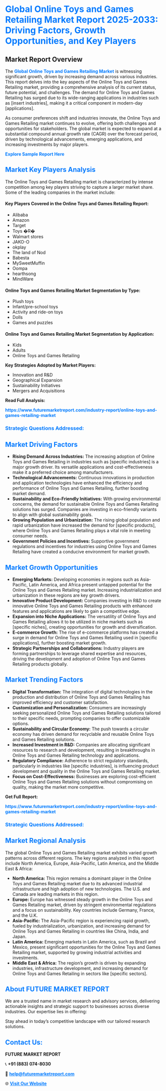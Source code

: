 <h1 style="color: #007BFF;">Global Online Toys and Games Retailing Market Report 2025-2033: Driving Factors, Growth Opportunities, and Key Players</h1>

<section id="overview">
<h2>Market Report Overview</h2>
<p>The <a href="https://www.futuremarketreport.com/industry-report/online-toys-and-games-retailing-market" style="color: #007BFF; text-decoration: none;"><strong>Global Online Toys and Games Retailing Market</strong></a> is witnessing significant growth, driven by increasing demand across various industries. This report delves into the key aspects of the Online Toys and Games Retailing market, providing a comprehensive analysis of its current status, future potential, and challenges. The demand for Online Toys and Games Retailing has surged due to its wide-ranging applications in industries such as [insert industries], making it a critical component in modern-day [applications].</p>
<p>As consumer preferences shift and industries innovate, the Online Toys and Games Retailing market continues to evolve, offering both challenges and opportunities for stakeholders. The global market is expected to expand at a substantial compound annual growth rate (CAGR) over the forecast period, driven by technological advancements, emerging applications, and increasing investments by major players.</p>
</section>

<section id="overview">
<p><a href="https://www.futuremarketreport.com/request-sample/reportId=108166" style="color: #007BFF; text-decoration: none;"><strong>Explore Sample Report Here</strong></a></p>
</section>

<section id="key-players">
<h2 style="color: #007BFF;">Market Key Players Analysis</h2>
<p>The Online Toys and Games Retailing market is characterized by intense competition among key players striving to capture a larger market share. Some of the leading companies in the market include:</p>
<h4>Key Players Covered in the Online Toys and Games Retailing Report:</h4>
<ul><li>Alibaba</li><li>Amazon</li><li>Target</li><li>Toys �R�</li><li>Walmart stores</li><li>JAKO-O</li><li>okplay</li><li>The land of Nod</li><li>Babesta</li><li>MySweetMuffin</li><li>Oompa</li><li>hearthsong</li><li>MindWare</li></ul>
<h4>Online Toys and Games Retailing Market Segmentation by Type:</h4>
<ul><li>Plush toys</li><li>Infant/pre-school toys</li><li>Activity and ride-on toys</li><li>Dolls</li><li>Games and puzzles</li></ul>

<h4>Online Toys and Games Retailing Market Segmentation by Application:</h4>
<ul><li>Kids</li><li>Adults</li><li>Online Toys and Games Retailing</li></ul>
<p><strong>Key Strategies Adopted by Market Players:</strong></p>
<ul>
<li>Innovation and R&D</li>
<li>Geographical Expansion</li>
<li>Sustainability Initiatives</li>
<li>Mergers and Acquisitions</li>
</ul>
</section>

<section>
<p><strong>Read Full Analysis: </strong></p><a href="https://www.futuremarketreport.com/industry-report/online-toys-and-games-retailing-market" style="color: #007BFF; text-decoration: none;"><strong>https://www.futuremarketreport.com/industry-report/online-toys-and-games-retailing-market</strong></a>
<h3 style="color: #007BFF;">Strategic Questions Addressed:</h3>
</section>

<section id="driving-factors">
<h2 style="color: #007BFF;">Market Driving Factors</h2>
<ul>
<li><strong>Rising Demand Across Industries:</strong> The increasing adoption of Online Toys and Games Retailing in industries such as [specific industries] is a major growth driver. Its versatile applications and cost-effectiveness make it a preferred choice among manufacturers.</li>
<li><strong>Technological Advancements:</strong> Continuous innovations in production and application technologies have enhanced the efficiency and performance of Online Toys and Games Retailing, further boosting market demand.</li>
<li><strong>Sustainability and Eco-Friendly Initiatives:</strong> With growing environmental concerns, the demand for sustainable Online Toys and Games Retailing solutions has surged. Companies are investing in eco-friendly variants to align with global sustainability goals.</li>
<li><strong>Growing Population and Urbanization:</strong> The rising global population and rapid urbanization have increased the demand for [specific products], where Online Toys and Games Retailing plays a vital role in meeting consumer needs.</li>
<li><strong>Government Policies and Incentives:</strong> Supportive government regulations and incentives for industries using Online Toys and Games Retailing have created a conducive environment for market growth.</li>
</ul>
</section>

<section id="growth-opportunities">
<h2 style="color: #007BFF;">Market Growth Opportunities</h2>
<ul>
<li><strong>Emerging Markets:</strong> Developing economies in regions such as Asia-Pacific, Latin America, and Africa present untapped potential for the Online Toys and Games Retailing market. Increasing industrialization and urbanization in these regions are key growth drivers.</li>
<li><strong>Innovative Product Development:</strong> Companies investing in R&D to create innovative Online Toys and Games Retailing products with enhanced features and applications are likely to gain a competitive edge.</li>
<li><strong>Expansion into Niche Applications:</strong> The versatility of Online Toys and Games Retailing allows it to be utilized in niche markets such as [specific niches], creating opportunities for growth and diversification.</li>
<li><strong>E-commerce Growth:</strong> The rise of e-commerce platforms has created a surge in demand for Online Toys and Games Retailing used in [specific applications], further boosting market growth.</li>
<li><strong>Strategic Partnerships and Collaborations:</strong> Industry players are forming partnerships to leverage shared expertise and resources, driving the development and adoption of Online Toys and Games Retailing products globally.</li>
</ul>
</section>

<section id="trending-factors">
<h2 style="color: #007BFF;">Market Trending Factors</h2>
<ul>
<li><strong>Digital Transformation:</strong> The integration of digital technologies in the production and distribution of Online Toys and Games Retailing has improved efficiency and customer satisfaction.</li>
<li><strong>Customization and Personalization:</strong> Consumers are increasingly seeking personalized Online Toys and Games Retailing solutions tailored to their specific needs, prompting companies to offer customizable options.</li>
<li><strong>Sustainability and Circular Economy:</strong> The push towards a circular economy has driven demand for recyclable and reusable Online Toys and Games Retailing solutions.</li>
<li><strong>Increased Investment in R&D:</strong> Companies are allocating significant resources to research and development, resulting in breakthroughs in Online Toys and Games Retailing technology and applications.</li>
<li><strong>Regulatory Compliance:</strong> Adherence to strict regulatory standards, particularly in industries like [specific industries], is influencing product development and quality in the Online Toys and Games Retailing market.</li>
<li><strong>Focus on Cost-Effectiveness:</strong> Businesses are exploring cost-efficient Online Toys and Games Retailing solutions without compromising on quality, making the market more competitive.</li>
</ul>
</section>

<section>
<p><strong>Get Full Report: </strong></p><a href="https://www.futuremarketreport.com/industry-report/online-toys-and-games-retailing-market" style="color: #007BFF; text-decoration: none;"><strong>https://www.futuremarketreport.com/industry-report/online-toys-and-games-retailing-market</strong></a>
<h3 style="color: #007BFF;">Strategic Questions Addressed:</h3>
</section>


<section id="regional-analysis">
<h2 style="color: #007BFF;">Market Regional Analysis</h2>
<p>The global Online Toys and Games Retailing market exhibits varied growth patterns across different regions. The key regions analyzed in this report include North America, Europe, Asia-Pacific, Latin America, and the Middle East & Africa:</p>
<ul>
<li><strong>North America:</strong> This region remains a dominant player in the Online Toys and Games Retailing market due to its advanced industrial infrastructure and high adoption of new technologies. The U.S. and Canada are leading markets in this region.</li>
<li><strong>Europe:</strong> Europe has witnessed steady growth in the Online Toys and Games Retailing market, driven by stringent environmental regulations and a focus on sustainability. Key countries include Germany, France, and the U.K.</li>
<li><strong>Asia-Pacific:</strong> The Asia-Pacific region is experiencing rapid growth, fueled by industrialization, urbanization, and increasing demand for Online Toys and Games Retailing in countries like China, India, and Japan.</li>
<li><strong>Latin America:</strong> Emerging markets in Latin America, such as Brazil and Mexico, present significant opportunities for the Online Toys and Games Retailing market, supported by growing industrial activities and investments.</li>
<li><strong>Middle East & Africa:</strong> The region’s growth is driven by expanding industries, infrastructure development, and increasing demand for Online Toys and Games Retailing in sectors like [specific sectors].</li>
</ul>
</section>

<footer>
<h2 style="color: #007BFF;">About FUTURE MARKET REPORT</h2>
<p>We are a trusted name in market research and advisory services, delivering actionable insights and strategic support to businesses across diverse industries. Our expertise lies in offering:</p>

<p>Stay ahead in today’s competitive landscape with our tailored research solutions.</p>

<h2 style="color: #007BFF;">Contact Us:</h2>
<p><strong>FUTURE MARKET REPORT</strong></p>
<p>📞 <strong>+91 (883) 074-8030</strong></p>
<p>📧 <strong><a href="mailto:help@futuremarketreport.com" style="color: #007BFF;">help@futuremarketreport.com</a></strong></p>
<p>🌐 <strong><a href="https://www.futuremarketreport.com/" style="color: #007BFF;">Visit Our Website</a></strong></p>
</footer>